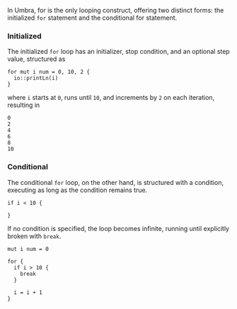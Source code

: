 In Umbra, for is the only looping construct, offering two distinct forms: the initialized `for` statement and the conditional for statement.

### Initialized

The initialized `for` loop has an initializer, stop condition, and an optional step value, structured as 

```u title="loops.u"
for mut i num = 0, 10, 2 {
  io::printLn(i)
}
```
where `i` starts at `0`, runs until `10`, and increments by `2` on each iteration, resulting in

```
0
2
4
6
8
10
```
### Conditional

The conditional `for` loop, on the other hand, is structured with a condition, executing as long as the condition remains true.

```u title="loops.u"
if i < 10 {
  
}
```

If no condition is specified, the loop becomes infinite, running until explicitly broken with `break`.

```u title="loops.u"
mut i num = 0

for {
  if i > 10 {
    break
  }

  i = i + 1
}
```
